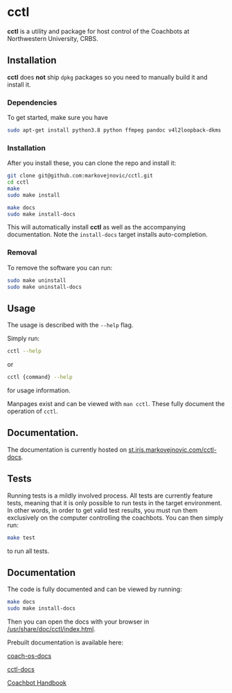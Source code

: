 # cctl

**cctl** is a utility and package for host control of the Coachbots at
Northwestern University, CRBS.

## Installation

**cctl** does **not** ship `dpkg` packages so you need to manually build it and
install it.

### Dependencies

To get started, make sure you have

```bash
sudo apt-get install python3.8 python ffmpeg pandoc v4l2loopback-dkms
```

### Installation

After you install these, you can clone the repo and install it:

```bash
git clone git@github.com:markovejnovic/cctl.git
cd cctl
make
sudo make install

make docs
sudo make install-docs
```

This will automatically install **cctl** as well as the accompanying
documentation. Note the `install-docs` target installs auto-completion.

### Removal

To remove the software you can run:

```bash
sudo make uninstall
sudo make uninstall-docs
```

## Usage

The usage is described with the `--help` flag.

Simply run:
```bash
cctl --help
```
or
```bash
cctl {command} --help
```
for usage information.

Manpages exist and can be viewed with `man cctl`. These fully document the
operation of `cctl`.

## Documentation.

The documentation is currently hosted on
[st.iris.markovejnovic.com/cctl-docs](https://st.iris.markovejnovic.com/cctl-docs/).

## Tests

Running tests is a mildly involved process. All tests are currently feature
tests, meaning that it is only possible to run tests in the target environment.
In other words, in order to get valid test results, you must run them
exclusively on the computer controlling the coachbots. You can then simply run:

```bash
make test
```

to run all tests.

## Documentation

The code is fully documented and can be viewed by running:

```bash
make docs
sudo make install-docs
```

Then you can open the docs with your browser in
[/usr/share/doc/cctl/index.html](file:///usr/share/doc/cctl/index.html).

Prebuilt documentation is available here:

[coach-os-docs](https://st.iris.markovejnovic.com/coach-os-docs/index.html)

[cctl-docs](https://st.iris.markovejnovic.com/cctl-docs/index.html)

[Coachbot Handbook](https://docs.google.com/document/d/1Kd5gWVj3HDt77QHQix5gH5CfSBZLwaTMpmtrRFf8U_U/edit)

